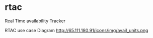 rtac
====

Real Time availability Tracker

RTAC use case Diagram
http://65.111.180.91/icons/img/avail_units.png

